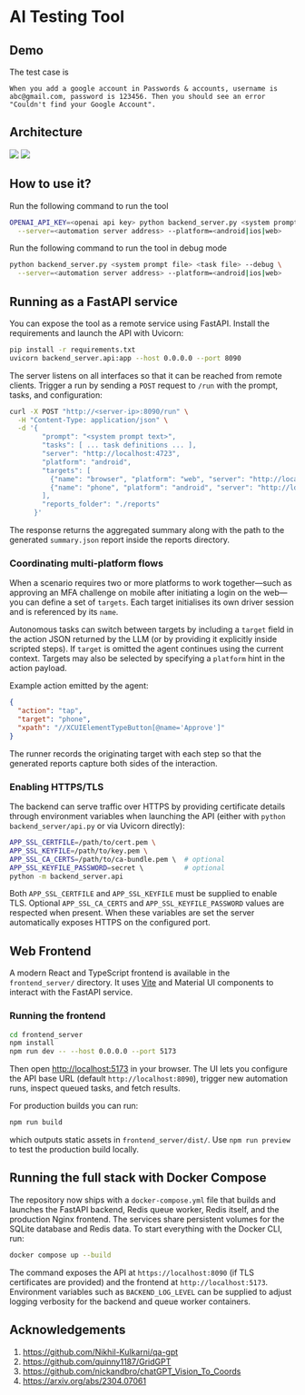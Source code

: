 # AI Testing Tool

## Demo

The test case is

```
When you add a google account in Passwords & accounts, username is abc@gmail.com, password is 123456. Then you should see an error "Couldn't find your Google Account".
```


## Architecture

![](https://images.shangjiaming.top/QA%20POC_2024-05-03_14-13-58.png)
![](https://images.shangjiaming.top/ai-testing-tool-sequence-diagram.png)

## How to use it?

Run the following command to run the tool

```sh
OPENAI_API_KEY=<openai api key> python backend_server.py <system prompt file> <task file> \
  --server=<automation server address> --platform=<android|ios|web>
```

Run the following command to run the tool in debug mode

```sh
python backend_server.py <system prompt file> <task file> --debug \
  --server=<automation server address> --platform=<android|ios|web>
```

## Running as a FastAPI service

You can expose the tool as a remote service using FastAPI. Install the
requirements and launch the API with Uvicorn:

```sh
pip install -r requirements.txt
uvicorn backend_server.api:app --host 0.0.0.0 --port 8090
```

The server listens on all interfaces so that it can be reached from remote
clients. Trigger a run by sending a `POST` request to `/run` with the prompt,
tasks, and configuration:

```sh
curl -X POST "http://<server-ip>:8090/run" \
  -H "Content-Type: application/json" \
  -d '{
        "prompt": "<system prompt text>",
        "tasks": [ ... task definitions ... ],
        "server": "http://localhost:4723",
        "platform": "android",
        "targets": [
          {"name": "browser", "platform": "web", "server": "http://localhost:4444", "default": true},
          {"name": "phone", "platform": "android", "server": "http://localhost:4723"}
        ],
        "reports_folder": "./reports"
      }'
```

The response returns the aggregated summary along with the path to the generated
`summary.json` report inside the reports directory.

### Coordinating multi-platform flows

When a scenario requires two or more platforms to work together—such as approving
an MFA challenge on mobile after initiating a login on the web—you can define a
set of `targets`. Each target initialises its own driver session and is
referenced by its `name`.

Autonomous tasks can switch between targets by including a `target` field in the
action JSON returned by the LLM (or by providing it explicitly inside scripted
steps). If `target` is omitted the agent continues using the current context.
Targets may also be selected by specifying a `platform` hint in the action
payload.

Example action emitted by the agent:

```json
{
  "action": "tap",
  "target": "phone",
  "xpath": "//XCUIElementTypeButton[@name='Approve']"
}
```

The runner records the originating target with each step so that the generated
reports capture both sides of the interaction.

### Enabling HTTPS/TLS

The backend can serve traffic over HTTPS by providing certificate details through
environment variables when launching the API (either with `python
backend_server/api.py` or via Uvicorn directly):

```sh
APP_SSL_CERTFILE=/path/to/cert.pem \
APP_SSL_KEYFILE=/path/to/key.pem \
APP_SSL_CA_CERTS=/path/to/ca-bundle.pem \  # optional
APP_SSL_KEYFILE_PASSWORD=secret \          # optional
python -m backend_server.api
```

Both `APP_SSL_CERTFILE` and `APP_SSL_KEYFILE` must be supplied to enable TLS.
Optional `APP_SSL_CA_CERTS` and `APP_SSL_KEYFILE_PASSWORD` values are respected
when present. When these variables are set the server automatically exposes HTTPS
on the configured port.

## Web Frontend

A modern React and TypeScript frontend is available in the `frontend_server/` directory.
It uses [Vite](https://vitejs.dev/) and Material UI components to interact with the
FastAPI service.

### Running the frontend

```sh
cd frontend_server
npm install
npm run dev -- --host 0.0.0.0 --port 5173
```

Then open [http://localhost:5173](http://localhost:5173) in your browser. The UI
lets you configure the API base URL (default `http://localhost:8090`), trigger
new automation runs, inspect queued tasks, and fetch results.

For production builds you can run:

```sh
npm run build
```

which outputs static assets in `frontend_server/dist/`. Use `npm run preview` to test the
production build locally.

## Running the full stack with Docker Compose

The repository now ships with a `docker-compose.yml` file that builds and launches
the FastAPI backend, Redis queue worker, Redis itself, and the production Nginx
frontend. The services share persistent volumes for the SQLite database and Redis
data. To start everything with the Docker CLI, run:

```sh
docker compose up --build
```

The command exposes the API at `https://localhost:8090` (if TLS certificates are
provided) and the frontend at `http://localhost:5173`. Environment variables such
as `BACKEND_LOG_LEVEL` can be supplied to adjust logging verbosity for the backend
and queue worker containers.


## Acknowledgements

1. https://github.com/Nikhil-Kulkarni/qa-gpt
2. https://github.com/quinny1187/GridGPT
3. https://github.com/nickandbro/chatGPT_Vision_To_Coords
4. https://arxiv.org/abs/2304.07061
